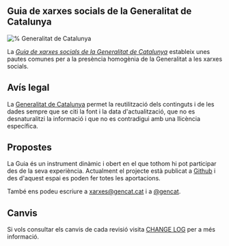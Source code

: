 Guia de xarxes socials de la Generalitat de Catalunya
---
![% Generalitat de Catalunya](http://web.gencat.cat/web/resources/webgencat/comuns/img/logo_generalitat_gris.png_679097835.png)

La [*Guia de xarxes socials de la Generalitat de Catalunya*](https://github.com/generalitat/guia) estableix unes pautes comunes per a la presència homogènia de la Generalitat a les xarxes socials.


## Avís legal
La [Generalitat de Catalunya](http://web.gencat.cat/ca/menu-ajuda/ajuda/avis_legal/) permet la reutilització dels continguts i de les dades sempre que se citi la font i la data d'actualització, que no es desnaturalitzi la informació i que no es contradigui amb una llicència específica.

## Propostes
La Guia és un instrument dinàmic i obert en el que tothom hi pot participar des de la seva experiència. Actualment el projecte està publicat a [Github](https://github.com/generalitat/guia) i des d'aquest espai es poden fer totes les aportacions.

També ens podeu escriure a [xarxes@gencat.cat](mailto:xarxes@gencat.cat) i a [@gencat](http://twitter.com/gencat).

## Canvis
Si vols consultar els canvis de cada revisió visita [CHANGE LOG](CHANGELOG.md) per a més informació.

